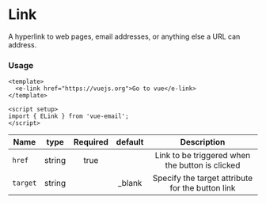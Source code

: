 # Link
A hyperlink to web pages, email addresses, or anything else a URL can address.

### Usage

```vue
<template>
  <e-link href="https://vuejs.org">Go to vue</e-link>
</template>

<script setup>
import { ELink } from 'vue-email';
</script>
```

| Name     |  type  | Required | default |                   Description                    |
| -------- | :----: | :------: | :-----: | :----------------------------------------------: |
| `href`   | string |   true   |         | Link to be triggered when the button is clicked  |
| `target` | string |          | _blank  | Specify the target attribute for the button link |